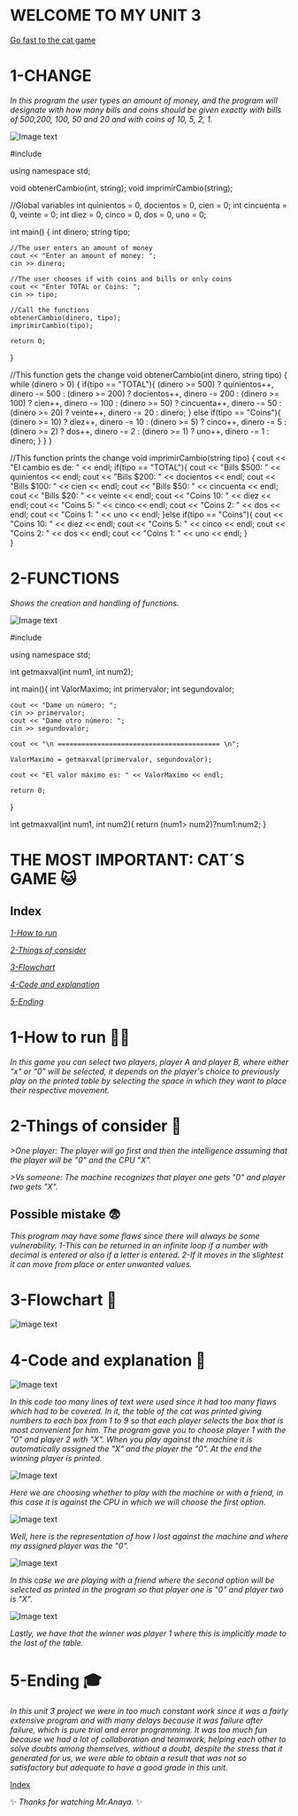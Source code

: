 # WELCOME TO MY UNIT 3

[Go fast to the cat game](#the-most-important-cats-game)

# **1-CHANGE**
*In this program the user types an amount of money, and the program will designate with how many bills and coins should be given exactly with bills of 500,200, 100, 50 and 20 and with coins of 10, 5, 2, 1.*

![Image text](https://github.com/UP210719/UP210719_CPP/blob/main/imagenes/Captura%20de%20pantalla%20de%202022-11-14%2009-19-31.png)

#include <iostream>

using namespace std;

void obtenerCambio(int, string);
void imprimirCambio(string);

//Global variables
int quinientos = 0, docientos = 0, cien = 0;
int cincuenta = 0, veinte = 0;
int diez = 0, cinco = 0, dos = 0, uno = 0;


int main()
{
    int dinero;
    string tipo;

    //The user enters an amount of money
    cout << "Enter an amount of money: ";
    cin >> dinero;
    
    //The user chooses if with coins and bills or only coins
    cout << "Enter TOTAL or Coins: ";
    cin >> tipo;

    //Call the functions
    obtenerCambio(dinero, tipo);
    imprimirCambio(tipo);
    
    return 0;
}


//This function gets the change
void obtenerCambio(int dinero, string tipo)
{
    while (dinero > 0)
    {
        if(tipo == "TOTAL"){
            (dinero >= 500) ? quinientos++, dinero -= 500 
        : (dinero >= 200) ? docientos++, dinero -= 200 
        : (dinero >= 100) ? cien++, dinero -= 100 
        : (dinero >= 50) ? cincuenta++, dinero -= 50 
        : (dinero >= 20) ? veinte++, dinero -= 20 
        : dinero;
        }
        else if(tipo == "Coins"){
            (dinero >= 10) ? diez++, dinero -= 10 
        : (dinero >= 5) ? cinco++, dinero -= 5 
        : (dinero >= 2) ? dos++, dinero -= 2 
        : (dinero >= 1) ? uno++, dinero -= 1 
        : dinero;
        } 
    }
}


//This function prints the change
void imprimirCambio(string tipo)
{
    cout << "El cambio es de: " << endl;
    if(tipo == "TOTAL"){
        cout << "Bills $500: " << quinientos << endl;
        cout << "Bills $200: " << docientos << endl;
        cout << "Bills $100: " << cien << endl;
        cout << "Bills $50: " << cincuenta << endl;
        cout << "Bills $20: " << veinte << endl;
        cout << "Coins 10: " << diez << endl;
        cout << "Coins 5: " << cinco << endl;
        cout << "Coins 2: " << dos << endl;
        cout << "Coins 1: " << uno << endl;
    }else if(tipo == "Coins"){
        cout << "Coins 10: " << diez << endl;
        cout << "Coins 5: " << cinco << endl;
        cout << "Coins 2: " << dos << endl;
        cout << "Coins 1: " << uno << endl;
    }   
}

# **2-FUNCTIONS**
*Shows the creation and handling of functions.*

![Image text](https://github.com/UP210719/UP210719_CPP/blob/main/imagenes/Captura%20de%20pantalla%20de%202022-11-14%2009-20-23.png)

#include<iostream>

using namespace std;

int getmaxval(int num1, int num2);

int main(){
    int ValorMaximo;
    int primervalor;
    int segundovalor;

    cout << "Dame un número: ";
    cin >> primervalor;
    cout << "Dame otro número: ";
    cin >> segundovalor;

    cout << "\n ========================================= \n";

    ValorMaximo = getmaxval(primervalor, segundovalor);

    cout << "El valor máximo es: " << ValorMaximo << endl;

    return 0;
}

int getmaxval(int num1, int num2){
    return (num1> num2)?num1:num2;
}

# **THE MOST IMPORTANT: CAT´S GAME**  🐱
## Index
[*1-How to run*](#1-how-to-run)  

[*2-Things of consider*](#2-things-of-consider)

[*3-Flowchart*](#3-flowchart)

[*4-Code and explanation*](#4-code-and-explanation)

[*5-Ending*](#5-ending)



# **1-How to run**  🏃🏽
*In this game you can select two players, player A and player B, where either "x" or "0" will be selected, it depends on the player's choice to previously play on the printed table by selecting the space in which they want to place their respective movement.*

# **2-Things of consider**  🤔
*>One player: The player will go first and then the intelligence assuming that the player will be "0" and the CPU "X".*

*>Vs someone: The machine recognizes that player one gets "0" and player two gets "X".*

## Possible mistake  😨
*This program may have some flaws since there will always be some vulnerability.
1-This can be returned in an infinite loop if a number with decimal is entered or also if a letter is entered.
2-If it moves in the slightest it can move from place or enter unwanted values.*

# **3-Flowchart** 🤑
![Image text](https://github.com/UP210719/UP210719_CPP/blob/main/imagenes/00718a57-8398-47e1-90a7-b8a23d2e914c.jpeg)

# **4-Code and explanation**  🤷

![Image text](https://github.com/UP210719/UP210719_CPP/blob/main/imagenes/Captura%20de%20pantalla%20de%202022-11-17%2010-24-22.png)

*In this code too many lines of text were used since it had too many flaws which had to be covered.
In it, the table of the cat was printed giving numbers to each box from 1 to 9 so that each player selects the box that is most convenient for him.
The program gave you to choose player 1 with the "0" and player 2 with "X". When you play against the machine it is automatically assigned the "X" and the player the "0". At the end the winning player is printed.*

![Image text](https://github.com/UP210719/UP210719_CPP/blob/main/imagenes/Captura%20de%20pantalla%20de%202022-11-18%2009-29-17.png)

*Here we are choosing whether to play with the machine or with a friend, in this case it is against the CPU in which we will choose the first option.*

![Image text](https://github.com/UP210719/UP210719_CPP/blob/main/imagenes/Captura%20de%20pantalla%20de%202022-11-18%2009-33-02.png)

*Well, here is the representation of how I lost against the machine and where my assigned player was the "0".*

![Image text](https://github.com/UP210719/UP210719_CPP/blob/main/imagenes/Captura%20de%20pantalla%20de%202022-11-18%2009-34-34.png)

*In this case we are playing with a friend where the second option will be selected as printed in the program so that player one is "0" and player two is "X".*

![Image text](https://github.com/UP210719/UP210719_CPP/blob/main/imagenes/Captura%20de%20pantalla%20de%202022-11-18%2009-35-27.png)

*Lastly, we have that the winner was player 1 where this is implicitly made to the last of the table.*

# **5-Ending**  🎓
*In this unit 3 project we were in too much constant work since it was a fairly extensive program and with many delays because it was failure after failure, which is pure trial and error programming.
It was too much fun because we had a lot of collaboration and teamwork, helping each other to solve doubts among themselves, without a doubt, despite the stress that it generated for us, we were able to obtain a result that was not so satisfactory but adequate to have a good grade in this unit.*

[Index](#index)

✨  *Thanks for watching Mr.Anaya.*  ✨
